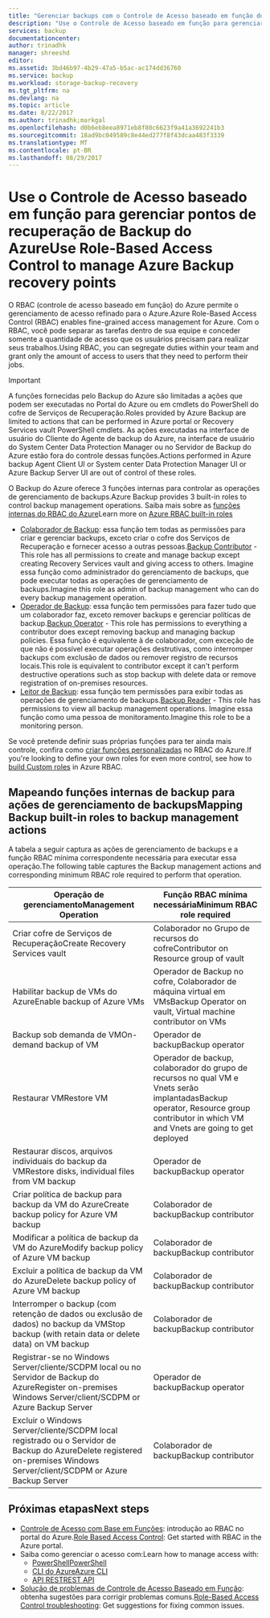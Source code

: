 ```yaml
---
title: "Gerenciar backups com o Controle de Acesso baseado em função do Azure | Microsoft Docs"
description: "Use o Controle de Acesso baseado em função para gerenciar o acesso a operações de gerenciamento de backups em um cofre dos Serviços de Recuperação."
services: backup
documentationcenter: 
author: trinadhk
manager: shreeshd
editor: 
ms.assetid: 3bd46b97-4b29-47a5-b5ac-ac174dd36760
ms.service: backup
ms.workload: storage-backup-recovery
ms.tgt_pltfrm: na
ms.devlang: na
ms.topic: article
ms.date: 8/22/2017
ms.author: trinadhk;markgal
ms.openlocfilehash: d0b6eb8eea8971eb8f80c6623f9a41a3692241b3
ms.sourcegitcommit: 18ad9bc049589c8e44ed277f8f43dcaa483f3339
ms.translationtype: MT
ms.contentlocale: pt-BR
ms.lasthandoff: 08/29/2017
---
```

# <a name="use-role-based-access-control-to-manage-azure-backup-recovery-points"></a><span data-ttu-id="8bcf5-103">Use o Controle de Acesso baseado em função para gerenciar pontos de recuperação de Backup do Azure</span><span class="sxs-lookup"><span data-stu-id="8bcf5-103">Use Role-Based Access Control to manage Azure Backup recovery points</span></span>
<span data-ttu-id="8bcf5-104">O RBAC (controle de acesso baseado em função) do Azure permite o gerenciamento de acesso refinado para o Azure.</span><span class="sxs-lookup"><span data-stu-id="8bcf5-104">Azure Role-Based Access Control (RBAC) enables fine-grained access management for Azure.</span></span> <span data-ttu-id="8bcf5-105">Com o RBAC, você pode separar as tarefas dentro de sua equipe e conceder somente a quantidade de acesso que os usuários precisam para realizar seus trabalhos.</span><span class="sxs-lookup"><span data-stu-id="8bcf5-105">Using RBAC, you can segregate duties within your team and grant only the amount of access to users that they need to perform their jobs.</span></span>

> [!IMPORTANT]
> <span data-ttu-id="8bcf5-106">A funções fornecidas pelo Backup do Azure são limitadas a ações que podem ser executadas no Portal do Azure ou em cmdlets do PowerShell do cofre de Serviços de Recuperação.</span><span class="sxs-lookup"><span data-stu-id="8bcf5-106">Roles provided by Azure Backup are limited to actions that can be performed in Azure portal or Recovery Services vault PowerShell cmdlets.</span></span> <span data-ttu-id="8bcf5-107">As ações executadas na interface de usuário do Cliente do Agente de backup do Azure, na interface de usuário do System Center Data Protection Manager ou no Servidor de Backup do Azure estão fora do controle dessas funções.</span><span class="sxs-lookup"><span data-stu-id="8bcf5-107">Actions performed in Azure backup Agent Client UI or System center Data Protection Manager UI or Azure Backup Server UI are out of control of these roles.</span></span>

<span data-ttu-id="8bcf5-108">O Backup do Azure oferece 3 funções internas para controlar as operações de gerenciamento de backups.</span><span class="sxs-lookup"><span data-stu-id="8bcf5-108">Azure Backup provides 3 built-in roles to control backup management operations.</span></span> <span data-ttu-id="8bcf5-109">Saiba mais sobre as [funções internas do RBAC do Azure](../active-directory/role-based-access-built-in-roles.md)</span><span class="sxs-lookup"><span data-stu-id="8bcf5-109">Learn more on [Azure RBAC built-in roles](../active-directory/role-based-access-built-in-roles.md)</span></span>

* <span data-ttu-id="8bcf5-110">[Colaborador de Backup](../active-directory/role-based-access-built-in-roles.md#backup-contributor): essa função tem todas as permissões para criar e gerenciar backups, exceto criar o cofre dos Serviços de Recuperação e fornecer acesso a outras pessoas.</span><span class="sxs-lookup"><span data-stu-id="8bcf5-110">[Backup Contributor](../active-directory/role-based-access-built-in-roles.md#backup-contributor) - This role has all permissions to create and manage backup except creating Recovery Services vault and giving access to others.</span></span> <span data-ttu-id="8bcf5-111">Imagine essa função como administrador do gerenciamento de backups, que pode executar todas as operações de gerenciamento de backups.</span><span class="sxs-lookup"><span data-stu-id="8bcf5-111">Imagine this role as admin of backup management who can do every backup management operation.</span></span>
* <span data-ttu-id="8bcf5-112">[Operador de Backup](../active-directory/role-based-access-built-in-roles.md#backup-operator): essa função tem permissões para fazer tudo que um colaborador faz, exceto remover backups e gerenciar políticas de backup.</span><span class="sxs-lookup"><span data-stu-id="8bcf5-112">[Backup Operator](../active-directory/role-based-access-built-in-roles.md#backup-operator) - This role has permissions to everything a contributor does except removing backup and managing backup policies.</span></span> <span data-ttu-id="8bcf5-113">Essa função é equivalente à de colaborador, com exceção de que não é possível executar operações destrutivas, como interromper backups com exclusão de dados ou remover registro de recursos locais.</span><span class="sxs-lookup"><span data-stu-id="8bcf5-113">This role is equivalent to contributor except it can't perform destructive operations such as stop backup with delete data or remove registration of on-premises resources.</span></span>
* <span data-ttu-id="8bcf5-114">[Leitor de Backup](../active-directory/role-based-access-built-in-roles.md#backup-reader): essa função tem permissões para exibir todas as operações de gerenciamento de backups.</span><span class="sxs-lookup"><span data-stu-id="8bcf5-114">[Backup Reader](../active-directory/role-based-access-built-in-roles.md#backup-reader) - This role has permissions to view all backup management operations.</span></span> <span data-ttu-id="8bcf5-115">Imagine essa função como uma pessoa de monitoramento.</span><span class="sxs-lookup"><span data-stu-id="8bcf5-115">Imagine this role to be a monitoring person.</span></span>

<span data-ttu-id="8bcf5-116">Se você pretende definir suas próprias funções para ter ainda mais controle, confira como [criar funções personalizadas](../active-directory/role-based-access-control-custom-roles.md) no RBAC do Azure.</span><span class="sxs-lookup"><span data-stu-id="8bcf5-116">If you're looking to define your own roles for even more control, see how to [build Custom roles](../active-directory/role-based-access-control-custom-roles.md) in Azure RBAC.</span></span>



## <a name="mapping-backup-built-in-roles-to-backup-management-actions"></a><span data-ttu-id="8bcf5-117">Mapeando funções internas de backup para ações de gerenciamento de backups</span><span class="sxs-lookup"><span data-stu-id="8bcf5-117">Mapping Backup built-in roles to backup management actions</span></span>
<span data-ttu-id="8bcf5-118">A tabela a seguir captura as ações de gerenciamento de backups e a função RBAC mínima correspondente necessária para executar essa operação.</span><span class="sxs-lookup"><span data-stu-id="8bcf5-118">The following table captures the Backup management actions and corresponding minimum RBAC role required to perform that operation.</span></span>

| <span data-ttu-id="8bcf5-119">Operação de gerenciamento</span><span class="sxs-lookup"><span data-stu-id="8bcf5-119">Management Operation</span></span> | <span data-ttu-id="8bcf5-120">Função RBAC mínima necessária</span><span class="sxs-lookup"><span data-stu-id="8bcf5-120">Minimum RBAC role required</span></span> |
| --- | --- |
| <span data-ttu-id="8bcf5-121">Criar cofre de Serviços de Recuperação</span><span class="sxs-lookup"><span data-stu-id="8bcf5-121">Create Recovery Services vault</span></span> | <span data-ttu-id="8bcf5-122">Colaborador no Grupo de recursos do cofre</span><span class="sxs-lookup"><span data-stu-id="8bcf5-122">Contributor on Resource group of vault</span></span> |
| <span data-ttu-id="8bcf5-123">Habilitar backup de VMs do Azure</span><span class="sxs-lookup"><span data-stu-id="8bcf5-123">Enable backup of Azure VMs</span></span> | <span data-ttu-id="8bcf5-124">Operador de Backup no cofre, Colaborador de máquina virtual em VMs</span><span class="sxs-lookup"><span data-stu-id="8bcf5-124">Backup Operator on vault, Virtual machine contributor on VMs</span></span> |
| <span data-ttu-id="8bcf5-125">Backup sob demanda de VM</span><span class="sxs-lookup"><span data-stu-id="8bcf5-125">On-demand backup of VM</span></span> | <span data-ttu-id="8bcf5-126">Operador de backup</span><span class="sxs-lookup"><span data-stu-id="8bcf5-126">Backup operator</span></span> |
| <span data-ttu-id="8bcf5-127">Restaurar VM</span><span class="sxs-lookup"><span data-stu-id="8bcf5-127">Restore VM</span></span> | <span data-ttu-id="8bcf5-128">Operador de backup, colaborador do grupo de recursos no qual VM e Vnets serão implantadas</span><span class="sxs-lookup"><span data-stu-id="8bcf5-128">Backup operator, Resource group contributor in which VM and Vnets are going to get deployed</span></span> |
| <span data-ttu-id="8bcf5-129">Restaurar discos, arquivos individuais do backup da VM</span><span class="sxs-lookup"><span data-stu-id="8bcf5-129">Restore disks, individual files from VM backup</span></span> | <span data-ttu-id="8bcf5-130">Operador de backup</span><span class="sxs-lookup"><span data-stu-id="8bcf5-130">Backup operator</span></span> |
| <span data-ttu-id="8bcf5-131">Criar política de backup para backup da VM do Azure</span><span class="sxs-lookup"><span data-stu-id="8bcf5-131">Create backup policy for Azure VM backup</span></span> | <span data-ttu-id="8bcf5-132">Colaborador de backup</span><span class="sxs-lookup"><span data-stu-id="8bcf5-132">Backup contributor</span></span> |
| <span data-ttu-id="8bcf5-133">Modificar a política de backup da VM do Azure</span><span class="sxs-lookup"><span data-stu-id="8bcf5-133">Modify backup policy of Azure VM backup</span></span> | <span data-ttu-id="8bcf5-134">Colaborador de backup</span><span class="sxs-lookup"><span data-stu-id="8bcf5-134">Backup contributor</span></span> |
| <span data-ttu-id="8bcf5-135">Excluir a política de backup da VM do Azure</span><span class="sxs-lookup"><span data-stu-id="8bcf5-135">Delete backup policy of Azure VM backup</span></span> | <span data-ttu-id="8bcf5-136">Colaborador de backup</span><span class="sxs-lookup"><span data-stu-id="8bcf5-136">Backup contributor</span></span> |
| <span data-ttu-id="8bcf5-137">Interromper o backup (com retenção de dados ou exclusão de dados) no backup da VM</span><span class="sxs-lookup"><span data-stu-id="8bcf5-137">Stop backup (with retain data or delete data) on VM backup</span></span> | <span data-ttu-id="8bcf5-138">Colaborador de backup</span><span class="sxs-lookup"><span data-stu-id="8bcf5-138">Backup contributor</span></span> |
| <span data-ttu-id="8bcf5-139">Registrar-se no Windows Server/cliente/SCDPM local ou no Servidor de Backup do Azure</span><span class="sxs-lookup"><span data-stu-id="8bcf5-139">Register on-premises Windows Server/client/SCDPM or Azure Backup Server</span></span> | <span data-ttu-id="8bcf5-140">Operador de backup</span><span class="sxs-lookup"><span data-stu-id="8bcf5-140">Backup operator</span></span> |
| <span data-ttu-id="8bcf5-141">Excluir o Windows Server/cliente/SCDPM local registrado ou o Servidor de Backup do Azure</span><span class="sxs-lookup"><span data-stu-id="8bcf5-141">Delete registered on-premises Windows Server/client/SCDPM or Azure Backup Server</span></span> | <span data-ttu-id="8bcf5-142">Colaborador de backup</span><span class="sxs-lookup"><span data-stu-id="8bcf5-142">Backup contributor</span></span> |

## <a name="next-steps"></a><span data-ttu-id="8bcf5-143">Próximas etapas</span><span class="sxs-lookup"><span data-stu-id="8bcf5-143">Next steps</span></span>
* <span data-ttu-id="8bcf5-144">[Controle de Acesso com Base em Funções](../active-directory/role-based-access-control-configure.md): introdução ao RBAC no portal do Azure.</span><span class="sxs-lookup"><span data-stu-id="8bcf5-144">[Role Based Access Control](../active-directory/role-based-access-control-configure.md): Get started with RBAC in the Azure portal.</span></span>
* <span data-ttu-id="8bcf5-145">Saiba como gerenciar o acesso com:</span><span class="sxs-lookup"><span data-stu-id="8bcf5-145">Learn how to manage access with:</span></span>
  * [<span data-ttu-id="8bcf5-146">PowerShell</span><span class="sxs-lookup"><span data-stu-id="8bcf5-146">PowerShell</span></span>](../active-directory/role-based-access-control-manage-access-powershell.md)
  * [<span data-ttu-id="8bcf5-147">CLI do Azure</span><span class="sxs-lookup"><span data-stu-id="8bcf5-147">Azure CLI</span></span>](../active-directory/role-based-access-control-manage-access-azure-cli.md)
  * [<span data-ttu-id="8bcf5-148">API REST</span><span class="sxs-lookup"><span data-stu-id="8bcf5-148">REST API</span></span>](../active-directory/role-based-access-control-manage-access-rest.md)
* <span data-ttu-id="8bcf5-149">[Solução de problemas de Controle de Acesso Baseado em Função](../active-directory/role-based-access-control-troubleshooting.md): obtenha sugestões para corrigir problemas comuns.</span><span class="sxs-lookup"><span data-stu-id="8bcf5-149">[Role-Based Access Control troubleshooting](../active-directory/role-based-access-control-troubleshooting.md): Get suggestions for fixing common issues.</span></span>
